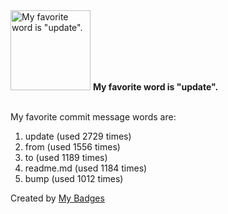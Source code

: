 <img src="https://my-badges.github.io/my-badges/favorite-word.png" alt="My favorite word is &quot;update&quot;." title="My favorite word is &quot;update&quot;." width="128">
<strong>My favorite word is &quot;update&quot;.</strong>
<br><br>

My favorite commit message words are:

1. update (used 2729 times)
2. from (used 1556 times)
3. to (used 1189 times)
4. readme.md (used 1184 times)
5. bump (used 1012 times)


Created by <a href="https://github.com/my-badges/my-badges">My Badges</a>